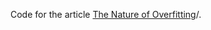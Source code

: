 Code for the article [The Nature of Overfitting](https://win-vector.com/2021/01/04/the-nature-of-overfitting/)/.

